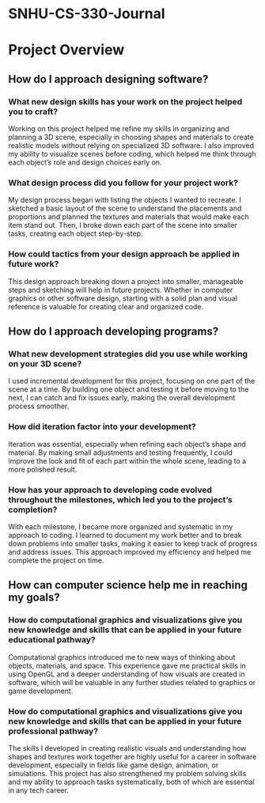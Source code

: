 # SNHU-CS-330-Journal

# Project Overview

## How do I approach designing software?

### What new design skills has your work on the project helped you to craft?
Working on this project helped me refine my skills in organizing and planning a 3D scene, especially in choosing shapes and materials to create realistic models without relying on specialized 3D software.  I also improved my ability to visualize scenes before coding, which helped me think through each object’s role and design choices early on.

### What design process did you follow for your project work?
My design process began with listing the objects I wanted to recreate.  I sketched a basic layout of the scene to understand the placements and proportions and planned the textures and materials that would make each item stand out.  Then, I broke down each part of the scene into smaller tasks, creating each object step-by-step.

### How could tactics from your design approach be applied in future work?
This design approach breaking down a project into smaller, manageable steps and sketching will help in future projects.  Whether in computer graphics or other software design, starting with a solid plan and visual reference is valuable for creating clear and organized code.

## How do I approach developing programs?

### What new development strategies did you use while working on your 3D scene?
I used incremental development for this project, focusing on one part of the scene at a time.  By building one object and testing it before moving to the next, I can catch and fix issues early, making the overall development process smoother.

### How did iteration factor into your development?
Iteration was essential, especially when refining each object’s shape and material.  By making small adjustments and testing frequently, I could improve the look and fit of each part within the whole scene, leading to a more polished result.

### How has your approach to developing code evolved throughout the milestones, which led you to the project’s completion?
With each milestone, I became more organized and systematic in my approach to coding. I learned to document my work better and to break down problems into smaller tasks, making it easier to keep track of progress and address issues. This approach improved my efficiency and helped me complete the project on time.

## How can computer science help me in reaching my goals?

### How do computational graphics and visualizations give you new knowledge and skills that can be applied in your future educational pathway?
Computational graphics introduced me to new ways of thinking about objects, materials, and space.  This experience gave me practical skills in using OpenGL and a deeper understanding of how visuals are created in software, which will be valuable in any further studies related to graphics or game development.

### How do computational graphics and visualizations give you new knowledge and skills that can be applied in your future professional pathway?
The skills I developed in creating realistic visuals and understanding how shapes and textures work together are highly useful for a career in software development, especially in fields like game design, animation, or simulations.  This project has also strengthened my problem solving skills and my ability to approach tasks systematically, both of which are essential in any tech career.
